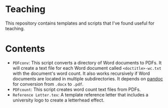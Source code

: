 # Teaching

This repository contains templates and scripts that I've found useful for teaching.

# Contents

- `PDFconv`: This script converts a directory of Word documents to PDFs. It
will create a text file for each Word document called `<doctitle>-wc.txt` with the
document's word count. It also works recursively if Word documents are located
in multiple subdirectories. It depends on [pandoc](https://pandoc.org/) for
conversion from `.docx` to `.pdf`.
- `PDFcount`: This script creates word count text files from PDFs.
- `Reference Letter.tex`: A template reference letter that includes a university
logo to create a letterhead effect.
